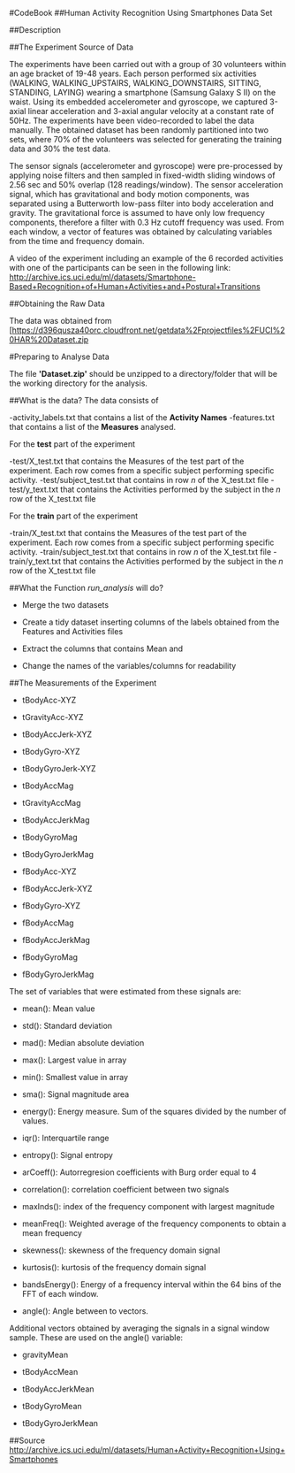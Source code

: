 #CodeBook
##Human Activity Recognition Using Smartphones Data Set



##Description



##The Experiment Source of Data

The experiments have been carried out with a group of 30 volunteers within an age bracket of 19-48 years. Each person performed six activities (WALKING, WALKING_UPSTAIRS, WALKING_DOWNSTAIRS, SITTING, STANDING, LAYING) wearing a smartphone (Samsung Galaxy S II) on the waist. Using its embedded accelerometer and gyroscope, we captured 3-axial linear acceleration and 3-axial angular velocity at a constant rate of 50Hz. The experiments have been video-recorded to label the data manually. The obtained dataset has been randomly partitioned into two sets, where 70% of the volunteers was selected for generating the training data and 30% the test data. 

The sensor signals (accelerometer and gyroscope) were pre-processed by applying noise filters and then sampled in fixed-width sliding windows of 2.56 sec and 50% overlap (128 readings/window). The sensor acceleration signal, which has gravitational and body motion components, was separated using a Butterworth low-pass filter into body acceleration and gravity. The gravitational force is assumed to have only low frequency components, therefore a filter with 0.3 Hz cutoff frequency was used. From each window, a vector of features was obtained by calculating variables from the time and frequency domain.

A video of the experiment including an example of the 6 recorded activities with one of the participants can be seen in the following link: http://archive.ics.uci.edu/ml/datasets/Smartphone-Based+Recognition+of+Human+Activities+and+Postural+Transitions



##Obtaining the Raw Data

The data was obtained from [https://d396qusza40orc.cloudfront.net/getdata%2Fprojectfiles%2FUCI%20HAR%20Dataset.zip


#Preparing to Analyse Data

The file **'Dataset.zip'** should be unzipped to a directory/folder that will be the working directory for the analysis.


##What is the data?
The data consists of

-activity_labels.txt that contains a list of the **Activity Names**
-features.txt that contains a list of the **Measures** analysed.

For the **test** part of the experiment 

-test/X_test.txt that contains the Measures of the test part of the experiment. Each row comes from a specific subject performing specific activity.
-test/subject_test.txt that contains in row *n* of the X_test.txt file
-test/y_text.txt that contains the Activities performed by the subject in the *n* row of the X_test.txt  file

For the **train** part of the experiment

-train/X_test.txt that contains the Measures of the test part of the experiment. Each row comes from a specific subject performing specific activity.
-train/subject_test.txt that contains in row *n* of the X_test.txt file
-train/y_text.txt that contains the Activities performed by the subject in the *n* row of the X_test.txt  file




##What the Function *run_analysis* will do?


- Merge the two datasets 

- Create a tidy dataset inserting columns of the labels obtained from the Features and Activities files

- Extract the columns that contains Mean and 

- Change the names of the variables/columns for readability


##The Measurements of the Experiment 


- tBodyAcc-XYZ

- tGravityAcc-XYZ

- tBodyAccJerk-XYZ

- tBodyGyro-XYZ

- tBodyGyroJerk-XYZ

- tBodyAccMag

- tGravityAccMag

- tBodyAccJerkMag

- tBodyGyroMag

- tBodyGyroJerkMag

- fBodyAcc-XYZ

- fBodyAccJerk-XYZ

- fBodyGyro-XYZ

- fBodyAccMag

- fBodyAccJerkMag

- fBodyGyroMag

- fBodyGyroJerkMag



The set of variables that were estimated from these signals are: 

- mean(): Mean value

- std(): Standard deviation

- mad(): Median absolute deviation 

- max(): Largest value in array

- min(): Smallest value in array

- sma(): Signal magnitude area

- energy(): Energy measure. Sum of the squares divided by the number of values. 

- iqr(): Interquartile range 

- entropy(): Signal entropy

- arCoeff(): Autorregresion coefficients with Burg order equal to 4

- correlation(): correlation coefficient between two signals

- maxInds(): index of the frequency component with largest magnitude

- meanFreq(): Weighted average of the frequency components to obtain a mean frequency

- skewness(): skewness of the frequency domain signal 

- kurtosis(): kurtosis of the frequency domain signal 

- bandsEnergy(): Energy of a frequency interval within the 64 bins of the FFT of each window.

- angle(): Angle between to vectors.

Additional vectors obtained by averaging the signals in a signal window sample. These are used on the angle() variable:


- gravityMean

- tBodyAccMean

- tBodyAccJerkMean

- tBodyGyroMean

- tBodyGyroJerkMean




##Source
http://archive.ics.uci.edu/ml/datasets/Human+Activity+Recognition+Using+Smartphones

